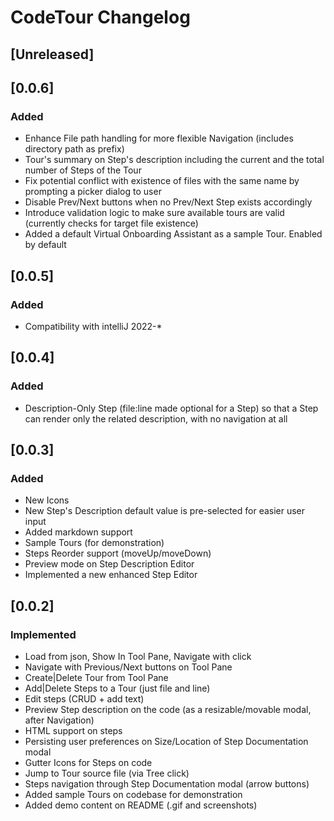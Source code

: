 <!-- Keep a Changelog guide -> https://keepachangelog.com -->

# CodeTour Changelog

## [Unreleased]

## [0.0.6]
### Added
- Enhance File path handling for more flexible Navigation (includes directory path as prefix)
- Tour's summary on Step's description including the current and the total number of Steps of the Tour
- Fix potential conflict with existence of files with the same name by prompting a picker dialog to user
- Disable Prev/Next buttons when no Prev/Next Step exists accordingly
- Introduce validation logic to make sure available tours are valid (currently checks for target file existence)
- Added a default Virtual Onboarding Assistant as a sample Tour. Enabled by default

## [0.0.5]
### Added
- Compatibility with intelliJ 2022-*

## [0.0.4]
### Added
- Description-Only Step (file:line made optional for a Step) so that a Step can render only the related description,
  with no navigation at all

## [0.0.3]
### Added
- New Icons
- New Step's Description default value is pre-selected for easier user input
- Added markdown support
- Sample Tours (for demonstration)
- Steps Reorder support (moveUp/moveDown)
- Preview mode on Step Description Editor
- Implemented a new enhanced Step Editor

## [0.0.2]
### Implemented
- Load from json, Show In Tool Pane, Navigate with click
- Navigate with Previous/Next buttons on Tool Pane
- Create|Delete Tour from Tool Pane
- Add|Delete Steps to a Tour (just file and line)
- Edit steps (CRUD + add text)
- Preview Step description on the code (as a resizable/movable modal, after Navigation)
- HTML support on steps
- Persisting user preferences on Size/Location of Step Documentation modal
- Gutter Icons for Steps on code
- Jump to Tour source file (via Tree click)
- Steps navigation through Step Documentation modal (arrow buttons)
- Added sample Tours on codebase for demonstration
- Added demo content on README (.gif and screenshots)